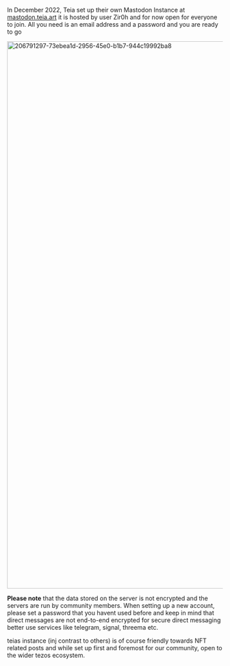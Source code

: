 In December 2022, Teia set up their own Mastodon Instance at
[mastodon.teia.art](https://mastodon.teia.art)
it is hosted by user Zir0h and for now open for everyone to join.
All you need is an email address and a password and you are ready to go

<img width="1278" alt="206791297-73ebea1d-2956-45e0-b1b7-944c19992ba8" src="https://user-images.githubusercontent.com/97635650/209698219-6dd35ce7-09e5-4bd4-b236-9784986db62e.png" />

**Please note** that the data stored on the server is not encrypted and the servers are run by community members.
When setting up a new account, please set a password that you havent used before and keep in mind that direct messages are not end-to-end encrypted
for secure direct messaging better use services like telegram, signal, threema etc.

teias instance (inj contrast to others) is of course friendly towards NFT related posts and while set up first and foremost for our community, open to the wider tezos ecosystem.

